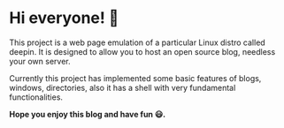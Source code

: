 # Hi everyone! 👋

This project is a web page emulation of a particular Linux distro called deepin. It is designed to allow you to host an open source blog, needless your own server. 

Currently this project has implemented some basic features of blogs, windows, directories, also it has a shell with very fundamental functionalities.

**Hope you enjoy this blog and have fun 😃.**